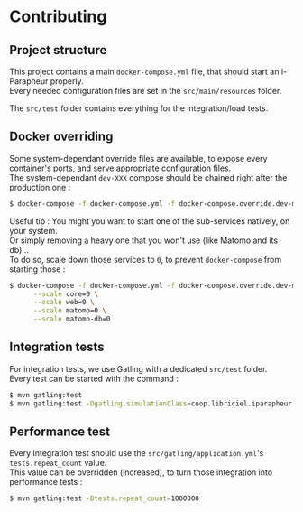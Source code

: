 Contributing
============

## Project structure

This project contains a main `docker-compose.yml` file, that should start an i-Parapheur properly.  
Every needed configuration files are set in the `src/main/resources` folder.

The `src/test` folder contains everything for the integration/load tests.  


## Docker overriding

Some system-dependant override files are available, to expose every container's ports, and serve appropriate configuration files.  
The system-dependant `dev-XXX` compose should be chained right after the production one :

```bash
$ docker-compose -f docker-compose.yml -f docker-compose.override.dev-macos.yml up
```

Useful tip : You might you want to start one of the sub-services natively, on your system.  
Or simply removing a heavy one that you won't use (like Matomo and its db)...   
To do so, scale down those services to `0`, to prevent `docker-compose` from starting those :

```bash
$ docker-compose -f docker-compose.yml -f docker-compose.override.dev-macos.yml up \
      --scale core=0 \
      --scale web=0 \
      --scale matomo=0 \
      --scale matomo-db=0
```


## Integration tests

For integration tests, we use Gatling with a dedicated `src/test` folder.  
Every test can be started with the command :
```bash
$ mvn gatling:test
$ mvn gatling:test -Dgatling.simulationClass=coop.libriciel.iparapheur.auth.UsersSimulation
```

## Performance test

Every Integration test should use the `src/gatling/application.yml`'s `tests.repeat_count` value.  
This value can be overridden (increased), to turn those integration into performance tests :
```bash
$ mvn gatling:test -Dtests.repeat_count=1000000
```
